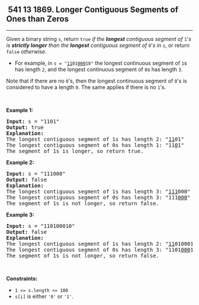 <h2> 541 13
1869. Longer Contiguous Segments of Ones than Zeros</h2><hr><div><p>Given a binary string <code>s</code>, return <code>true</code><em> if the <strong>longest</strong> contiguous segment of </em><code>1</code>'<em>s is <strong>strictly longer</strong> than the <strong>longest</strong> contiguous segment of </em><code>0</code>'<em>s in </em><code>s</code>, or return <code>false</code><em> otherwise</em>.</p>

<ul>
	<li>For example, in <code>s = "<u>11</u>01<u>000</u>10"</code> the longest continuous segment of <code>1</code>s has length <code>2</code>, and the longest continuous segment of <code>0</code>s has length <code>3</code>.</li>
</ul>

<p>Note that if there are no <code>0</code>'s, then the longest continuous segment of <code>0</code>'s is considered to have a length <code>0</code>. The same applies if there is no <code>1</code>'s.</p>

<p>&nbsp;</p>
<p><strong class="example">Example 1:</strong></p>

<pre><strong>Input:</strong> s = "1101"
<strong>Output:</strong> true
<strong>Explanation:</strong>
The longest contiguous segment of 1s has length 2: "<u>11</u>01"
The longest contiguous segment of 0s has length 1: "11<u>0</u>1"
The segment of 1s is longer, so return true.
</pre>

<p><strong class="example">Example 2:</strong></p>

<pre><strong>Input:</strong> s = "111000"
<strong>Output:</strong> false
<strong>Explanation:</strong>
The longest contiguous segment of 1s has length 3: "<u>111</u>000"
The longest contiguous segment of 0s has length 3: "111<u>000</u>"
The segment of 1s is not longer, so return false.
</pre>

<p><strong class="example">Example 3:</strong></p>

<pre><strong>Input:</strong> s = "110100010"
<strong>Output:</strong> false
<strong>Explanation:</strong>
The longest contiguous segment of 1s has length 2: "<u>11</u>0100010"
The longest contiguous segment of 0s has length 3: "1101<u>000</u>10"
The segment of 1s is not longer, so return false.
</pre>

<p>&nbsp;</p>
<p><strong>Constraints:</strong></p>

<ul>
	<li><code>1 &lt;= s.length &lt;= 100</code></li>
	<li><code>s[i]</code> is either <code>'0'</code> or <code>'1'</code>.</li>
</ul>
</div>